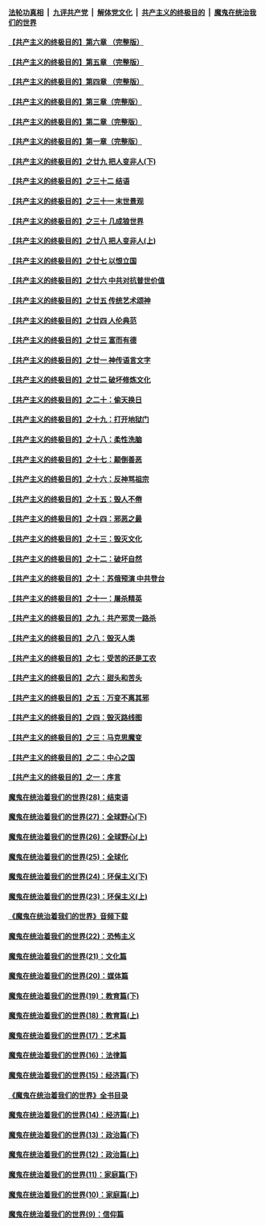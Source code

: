 ####  [法轮功真相](../../../../basic/blob/master/README.md?t=06222002) &nbsp;|&nbsp; [九评共产党](../../../../9ping.md/blob/master/README.md?t=06222002) &nbsp;|&nbsp; [解体党文化](../../../../jtdwh.md/blob/master/README.md?t=06222002)  &nbsp;|&nbsp; [共产主义的终极目的](../../../../gczydzjmd.md/blob/master/README.md?t=06222002) &nbsp;|&nbsp; [魔鬼在统治我们的世界](../../../../mgztzwmdsj.md/blob/master/README.md?t=06222002) 

#### [【共产主义的终极目的】第六章 （完整版）](../pages/nsc422/n11428913.md?t=06222002) 

#### [【共产主义的终极目的】第五章 （完整版）](../pages/nsc422/n11428912.md?t=06222002) 

#### [【共产主义的终极目的】第四章 （完整版）](../pages/nsc422/n11428907.md?t=06222002) 

#### [【共产主义的终极目的】第三章（完整版）](../pages/nsc422/n11428848.md?t=06222002) 

#### [【共产主义的终极目的】第二章（完整版）](../pages/nsc422/n11428831.md?t=06222002) 

#### [【共产主义的终极目的】第一章（完整版）](../pages/nsc422/n11417651.md?t=06222002) 

#### [【共产主义的终极目的】之廿九 把人变非人(下)](../pages/nsc422/n11344140.md?t=06222002) 

#### [【共产主义的终极目的】之三十二 结语](../pages/nsc422/n11360535.md?t=06222002) 

#### [【共产主义的终极目的】之三十一 末世景观](../pages/nsc422/n11351129.md?t=06222002) 

#### [【共产主义的终极目的】之三十 几成狼世界](../pages/nsc422/n11348280.md?t=06222002) 

#### [【共产主义的终极目的】之廿八 把人变非人(上)](../pages/nsc422/n11340492.md?t=06222002) 

#### [【共产主义的终极目的】之廿七 以恨立国](../pages/nsc422/n11336944.md?t=06222002) 

#### [【共产主义的终极目的】之廿六 中共对抗普世价值](../pages/nsc422/n11324785.md?t=06222002) 

#### [【共产主义的终极目的】之廿五 传统艺术颂神](../pages/nsc422/n11296396.md?t=06222002) 

#### [【共产主义的终极目的】之廿四 人伦典范](../pages/nsc422/n11296397.md?t=06222002) 

#### [【共产主义的终极目的】之廿三 富而有德](../pages/nsc422/n11283598.md?t=06222002) 

#### [【共产主义的终极目的】之廿一 神传语言文字](../pages/nsc422/n11263265.md?t=06222002) 

#### [【共产主义的终极目的】之廿二 破坏修炼文化](../pages/nsc422/n11245728.md?t=06222002) 

#### [【共产主义的终极目的】之二十：偷天换日](../pages/nsc422/n11238846.md?t=06222002) 

#### [【共产主义的终极目的】之十九：打开地狱门](../pages/nsc422/n11206376.md?t=06222002) 

#### [【共产主义的终极目的】之十八：柔性洗脑](../pages/nsc422/n11199994.md?t=06222002) 

#### [【共产主义的终极目的】之十七：颠倒善恶](../pages/nsc422/n11179782.md?t=06222002) 

#### [【共产主义的终极目的】之十六：反神骂祖宗](../pages/nsc422/n11166798.md?t=06222002) 

#### [【共产主义的终极目的】之十五：毁人不倦](../pages/nsc422/n11166792.md?t=06222002) 

#### [【共产主义的终极目的】之十四：邪恶之最](../pages/nsc422/n11150249.md?t=06222002) 

#### [【共产主义的终极目的】之十三：毁灭文化](../pages/nsc422/n11135227.md?t=06222002) 

#### [【共产主义的终极目的】之十二：破坏自然](../pages/nsc422/n11135214.md?t=06222002) 

#### [【共产主义的终极目的】之十：苏俄预演 中共登台](../pages/nsc422/n11118424.md?t=06222002) 

#### [【共产主义的终极目的】之十一：屠杀精英](../pages/nsc422/n11118442.md?t=06222002) 

#### [【共产主义的终极目的】之九：共产邪灵一路杀](../pages/nsc422/n11114139.md?t=06222002) 

#### [【共产主义的终极目的】之八：毁灭人类](../pages/nsc422/n11108503.md?t=06222002) 

#### [【共产主义的终极目的】之七：受苦的还是工农](../pages/nsc422/n11101809.md?t=06222002) 

#### [【共产主义的终极目的】之六：甜头和苦头](../pages/nsc422/n11096971.md?t=06222002) 

#### [【共产主义的终极目的】之五：万变不离其邪](../pages/nsc422/n11091285.md?t=06222002) 

#### [【共产主义的终极目的】之四：毁灭路线图](../pages/nsc422/n11086284.md?t=06222002) 

#### [【共产主义的终极目的】之三：马克思魔变](../pages/nsc422/n11061941.md?t=06222002) 

#### [【共产主义的终极目的】之二：中心之国](../pages/nsc422/n11047728.md?t=06222002) 

#### [【共产主义的终极目的】之一：序言](../pages/nsc422/n11086077.md?t=06222002) 

#### [魔鬼在统治着我们的世界(28)：结束语](../pages/nsc422/n10936246.md?t=06222002) 

#### [魔鬼在统治着我们的世界(27)：全球野心(下)](../pages/nsc422/n10928319.md?t=06222002) 

#### [魔鬼在统治着我们的世界(26)：全球野心(上)](../pages/nsc422/n10900318.md?t=06222002) 

#### [魔鬼在统治着我们的世界(25)：全球化](../pages/nsc422/n10788205.md?t=06222002) 

#### [魔鬼在统治着我们的世界(24)：环保主义(下)](../pages/nsc422/n10695307.md?t=06222002) 

#### [魔鬼在统治着我们的世界(23)：环保主义(上)](../pages/nsc422/n10688613.md?t=06222002) 

#### [《魔鬼在统治着我们的世界》音频下载](../pages/nsc422/n10635553.md?t=06222002) 

#### [魔鬼在统治着我们的世界(22)：恐怖主义](../pages/nsc422/n10614727.md?t=06222002) 

#### [魔鬼在统治着我们的世界(21)：文化篇](../pages/nsc422/n10597706.md?t=06222002) 

#### [魔鬼在统治着我们的世界(20)：媒体篇](../pages/nsc422/n10586579.md?t=06222002) 

#### [魔鬼在统治着我们的世界(19)：教育篇(下)](../pages/nsc422/n10564808.md?t=06222002) 

#### [魔鬼在统治着我们的世界(18)：教育篇(上)](../pages/nsc422/n10526970.md?t=06222002) 

#### [魔鬼在统治着我们的世界(17)：艺术篇](../pages/nsc422/n10499093.md?t=06222002) 

#### [魔鬼在统治着我们的世界(16)：法律篇](../pages/nsc422/n10485969.md?t=06222002) 

#### [魔鬼在统治着我们的世界(15)：经济篇(下)](../pages/nsc422/n10469975.md?t=06222002) 

#### [《魔鬼在统治着我们的世界》全书目录](../pages/nsc422/n10464261.md?t=06222002) 

#### [魔鬼在统治着我们的世界(14)：经济篇(上)](../pages/nsc422/n10457370.md?t=06222002) 

#### [魔鬼在统治着我们的世界(13)：政治篇(下)](../pages/nsc422/n10448270.md?t=06222002) 

#### [魔鬼在统治着我们的世界(12)：政治篇(上)](../pages/nsc422/n10444576.md?t=06222002) 

#### [魔鬼在统治着我们的世界(11)：家庭篇(下)](../pages/nsc422/n10440961.md?t=06222002) 

#### [魔鬼在统治着我们的世界(10)：家庭篇(上)](../pages/nsc422/n10435448.md?t=06222002) 

#### [魔鬼在统治着我们的世界(9)：信仰篇](../pages/nsc422/n10432159.md?t=06222002) 

